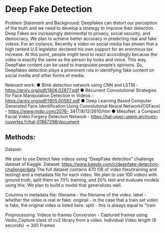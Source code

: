 # Deep Fake Detection

Problem Statement and Background:
Deepfakes can distort our perception of the truth and we need to develop a strategy to improve their detection. Deep Fakes are increasingly detrimental to privacy, social security, and democracy. We plan to achieve better accuracy in predicting real and fake videos.
For an instance, Recently a video on social media has shown that a high ranked U.S legislator declared his own support for an enormous tax increase. At this point, people might tend to react accordingly because the video is exactly the same as the person by looks and voice. This way, DeepFake content can be used to manipulate people’s opinions. So, Deepfakes detection plays a prominent role in identifying fake content on social media and other forms of media.

Relevant work:
    ●	Blink detection network using CNN and LSTM - https://arxiv.org/pdf/1806.02877.pdf
    ●	Recurrent Convolutional Strategies for Face Manipulation Detection in Videos - https://arxiv.org/pdf/1905.00582.pdf
    ●	Deep Learning Based Computer Generated Face Identification Using Convolutional Neural Network(CGFace) - https://www.mdpi.com/2076-  3417/8/12/2610/htm
    ●	MesoNet: a Compact Facial Video Forgery Detection Network - https://hal-upec-upem.archives-ouvertes.fr/hal-01867298/document


## Methods:
Dataset:

We plan to use Detect fake videos using “DeepFake detection” challenge dataset of Kaggle.
Dataset: https://www.kaggle.com/c/deepfake-detection-challenge/data
The full dataset contains 470 GB of video files(training and testing) and a metadata file for each video. We plan to use 100 videos with ground truth, split them as 70% training, and 20% test and evaluate models using this. We plan to build a model that generalizes well.

Columns in metadata file:
filename - the filename of the video.
label - whether the video is real or fake.
original - in the case that a train set video is fake, the original video is listed here.
split - this is always equal to "train

Preprocessing:
Videos to frames Conversion - Captured frames using Vedio_Capture class of cv2 library from a video.
Individual Video length (8 seconds) → 300 Frames


